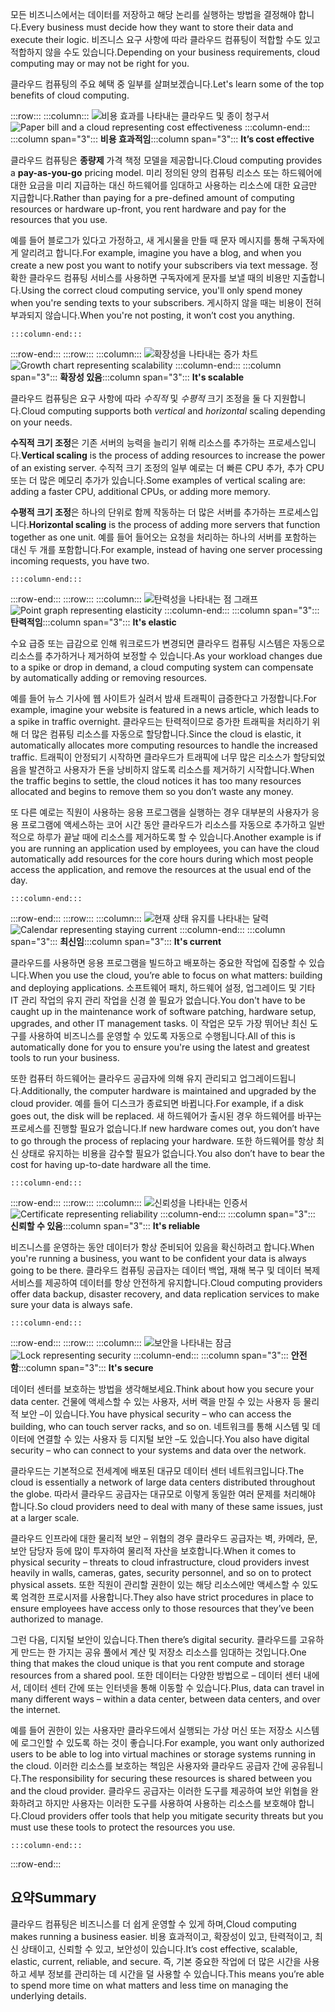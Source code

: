 <span data-ttu-id="53b2e-101">모든 비즈니스에서는 데이터를 저장하고 해당 논리를 실행하는 방법을 결정해야 합니다.</span><span class="sxs-lookup"><span data-stu-id="53b2e-101">Every business must decide how they want to store their data and execute their logic.</span></span> <span data-ttu-id="53b2e-102">비즈니스 요구 사항에 따라 클라우드 컴퓨팅이 적합할 수도 있고 적합하지 않을 수도 있습니다.</span><span class="sxs-lookup"><span data-stu-id="53b2e-102">Depending on your business requirements, cloud computing may or may not be right for you.</span></span>

<span data-ttu-id="53b2e-103">클라우드 컴퓨팅의 주요 혜택 중 일부를 살펴보겠습니다.</span><span class="sxs-lookup"><span data-stu-id="53b2e-103">Let's learn some of the top benefits of cloud computing.</span></span>

:::row:::
    :::column:::
        <span data-ttu-id="53b2e-104">![비용 효과를 나타내는 클라우드 및 종이 청구서](../media/3-cost-effective.png)</span><span class="sxs-lookup"><span data-stu-id="53b2e-104">![Paper bill and a cloud representing cost effectiveness](../media/3-cost-effective.png)</span></span>
    :::column-end:::
    <span data-ttu-id="53b2e-105">:::column span="3"::: **비용 효과적임**</span><span class="sxs-lookup"><span data-stu-id="53b2e-105">:::column span="3"::: **It’s cost effective**</span></span>

<span data-ttu-id="53b2e-106">클라우드 컴퓨팅은 **종량제** 가격 책정 모델을 제공합니다.</span><span class="sxs-lookup"><span data-stu-id="53b2e-106">Cloud computing provides a **pay-as-you-go** pricing model.</span></span> <span data-ttu-id="53b2e-107">미리 정의된 양의 컴퓨팅 리소스 또는 하드웨어에 대한 요금을 미리 지급하는 대신 하드웨어를 임대하고 사용하는 리소스에 대한 요금만 지급합니다.</span><span class="sxs-lookup"><span data-stu-id="53b2e-107">Rather than paying for a pre-defined amount of computing resources or hardware up-front, you rent hardware and pay for the resources that you use.</span></span>

<span data-ttu-id="53b2e-108">예를 들어 블로그가 있다고 가정하고, 새 게시물을 만들 때 문자 메시지를 통해 구독자에게 알리려고 합니다.</span><span class="sxs-lookup"><span data-stu-id="53b2e-108">For example, imagine you have a blog, and when you create a new post you want to notify your subscribers via text message.</span></span> <span data-ttu-id="53b2e-109">정확한 클라우드 컴퓨팅 서비스를 사용하면 구독자에게 문자를 보낼 때의 비용만 지출합니다.</span><span class="sxs-lookup"><span data-stu-id="53b2e-109">Using the correct cloud computing service, you'll only spend money when you're sending texts to your subscribers.</span></span> <span data-ttu-id="53b2e-110">게시하지 않을 때는 비용이 전혀 부과되지 않습니다.</span><span class="sxs-lookup"><span data-stu-id="53b2e-110">When you're not posting, it won’t cost you anything.</span></span>

    :::column-end:::
:::row-end:::
:::row:::
    :::column:::
        <span data-ttu-id="53b2e-111">![확장성을 나타내는 증가 차트](../media/3-scalable.png)</span><span class="sxs-lookup"><span data-stu-id="53b2e-111">![Growth chart representing scalability](../media/3-scalable.png)</span></span>
    :::column-end:::
    <span data-ttu-id="53b2e-112">:::column span="3"::: **확장성 있음**</span><span class="sxs-lookup"><span data-stu-id="53b2e-112">:::column span="3"::: **It's scalable**</span></span>

<span data-ttu-id="53b2e-113">클라우드 컴퓨팅은 요구 사항에 따라 _수직적_ 및 _수평적_ 크기 조정을 둘 다 지원합니다.</span><span class="sxs-lookup"><span data-stu-id="53b2e-113">Cloud computing supports both _vertical_ and _horizontal_ scaling depending on your needs.</span></span>

<span data-ttu-id="53b2e-114">**수직적 크기 조정**은 기존 서버의 능력을 늘리기 위해 리소스를 추가하는 프로세스입니다.</span><span class="sxs-lookup"><span data-stu-id="53b2e-114">**Vertical scaling** is the process of adding resources to increase the power of an existing server.</span></span> <span data-ttu-id="53b2e-115">수직적 크기 조정의 일부 예로는 더 빠른 CPU 추가, 추가 CPU 또는 더 많은 메모리 추가가 있습니다.</span><span class="sxs-lookup"><span data-stu-id="53b2e-115">Some examples of vertical scaling are: adding a faster CPU, additional CPUs, or adding more memory.</span></span>

<span data-ttu-id="53b2e-116">**수평적 크기 조정**은 하나의 단위로 함께 작동하는 더 많은 서버를 추가하는 프로세스입니다.</span><span class="sxs-lookup"><span data-stu-id="53b2e-116">**Horizontal scaling** is the process of adding more servers that function together as one unit.</span></span> <span data-ttu-id="53b2e-117">예를 들어 들어오는 요청을 처리하는 하나의 서버를 포함하는 대신 두 개를 포함합니다.</span><span class="sxs-lookup"><span data-stu-id="53b2e-117">For example, instead of having one server processing incoming requests, you have two.</span></span>

    :::column-end:::
:::row-end:::
:::row:::
    :::column:::
        <span data-ttu-id="53b2e-118">![탄력성을 나타내는 점 그래프](../media/3-elastic.png)</span><span class="sxs-lookup"><span data-stu-id="53b2e-118">![Point graph representing elasticity](../media/3-elastic.png)</span></span>
    :::column-end:::
    <span data-ttu-id="53b2e-119">:::column span="3"::: **탄력적임**</span><span class="sxs-lookup"><span data-stu-id="53b2e-119">:::column span="3"::: **It's elastic**</span></span>

<span data-ttu-id="53b2e-120">수요 급증 또는 급감으로 인해 워크로드가 변경되면 클라우드 컴퓨팅 시스템은 자동으로 리소스를 추가하거나 제거하여 보정할 수 있습니다.</span><span class="sxs-lookup"><span data-stu-id="53b2e-120">As your workload changes due to a spike or drop in demand, a cloud computing system can compensate by automatically adding or removing resources.</span></span>

<span data-ttu-id="53b2e-121">예를 들어 뉴스 기사에 웹 사이트가 실려서 밤새 트래픽이 급증한다고 가정합니다.</span><span class="sxs-lookup"><span data-stu-id="53b2e-121">For example, imagine your website is featured in a news article, which leads to a spike in traffic overnight.</span></span> <span data-ttu-id="53b2e-122">클라우드는 탄력적이므로 증가한 트래픽을 처리하기 위해 더 많은 컴퓨팅 리소스를 자동으로 할당합니다.</span><span class="sxs-lookup"><span data-stu-id="53b2e-122">Since the cloud is elastic, it automatically allocates more computing resources to handle the increased traffic.</span></span> <span data-ttu-id="53b2e-123">트래픽이 안정되기 시작하면 클라우드가 트래픽에 너무 많은 리소스가 할당되었음을 발견하고 사용자가 돈을 낭비하지 않도록 리소스를 제거하기 시작합니다.</span><span class="sxs-lookup"><span data-stu-id="53b2e-123">When the traffic begins to settle, the cloud notices it has too many resources allocated and begins to remove them so you don’t waste any money.</span></span>

<span data-ttu-id="53b2e-124">또 다른 예로는 직원이 사용하는 응용 프로그램을 실행하는 경우 대부분의 사용자가 응용 프로그램에 액세스하는 코어 시간 동안 클라우드가 리소스를 자동으로 추가하고 일반적으로 하루가 끝날 때에 리소스를 제거하도록 할 수 있습니다.</span><span class="sxs-lookup"><span data-stu-id="53b2e-124">Another example is if you are running an application used by employees, you can have the cloud automatically add resources for the core hours during which most people access the application, and remove the resources at the usual end of the day.</span></span>

    :::column-end:::
:::row-end:::
:::row:::
    :::column:::
        <span data-ttu-id="53b2e-125">![현재 상태 유지를 나타내는 달력](../media/3-current.png)</span><span class="sxs-lookup"><span data-stu-id="53b2e-125">![Calendar representing staying current](../media/3-current.png)</span></span>
    :::column-end:::
    <span data-ttu-id="53b2e-126">:::column span="3"::: **최신임**</span><span class="sxs-lookup"><span data-stu-id="53b2e-126">:::column span="3"::: **It's current**</span></span>

<span data-ttu-id="53b2e-127">클라우드를 사용하면 응용 프로그램을 빌드하고 배포하는 중요한 작업에 집중할 수 있습니다.</span><span class="sxs-lookup"><span data-stu-id="53b2e-127">When you use the cloud, you’re able to focus on what matters: building and deploying applications.</span></span> <span data-ttu-id="53b2e-128">소프트웨어 패치, 하드웨어 설정, 업그레이드 및 기타 IT 관리 작업의 유지 관리 작업을 신경 쓸 필요가 없습니다.</span><span class="sxs-lookup"><span data-stu-id="53b2e-128">You don't have to be caught up in the maintenance work of software patching, hardware setup, upgrades, and other IT management tasks.</span></span> <span data-ttu-id="53b2e-129">이 작업은 모두 가장 뛰어난 최신 도구를 사용하여 비즈니스를 운영할 수 있도록 자동으로 수행됩니다.</span><span class="sxs-lookup"><span data-stu-id="53b2e-129">All of this is automatically done for you to ensure you're using the latest and greatest tools to run your business.</span></span>

<span data-ttu-id="53b2e-130">또한 컴퓨터 하드웨어는 클라우드 공급자에 의해 유지 관리되고 업그레이드됩니다.</span><span class="sxs-lookup"><span data-stu-id="53b2e-130">Additionally, the computer hardware is maintained and upgraded by the cloud provider.</span></span> <span data-ttu-id="53b2e-131">예를 들어 디스크가 종료되면 바뀝니다.</span><span class="sxs-lookup"><span data-stu-id="53b2e-131">For example, if a disk goes out, the disk will be replaced.</span></span> <span data-ttu-id="53b2e-132">새 하드웨어가 출시된 경우 하드웨어를 바꾸는 프로세스를 진행할 필요가 없습니다.</span><span class="sxs-lookup"><span data-stu-id="53b2e-132">If new hardware comes out, you don’t have to go through the process of replacing your hardware.</span></span> <span data-ttu-id="53b2e-133">또한 하드웨어를 항상 최신 상태로 유지하는 비용을 감수할 필요가 없습니다.</span><span class="sxs-lookup"><span data-stu-id="53b2e-133">You also don’t have to bear the cost for having up-to-date hardware all the time.</span></span>

    :::column-end:::
:::row-end:::
:::row:::
    :::column:::
        <span data-ttu-id="53b2e-134">![신뢰성을 나타내는 인증서](../media/3-reliable.png)</span><span class="sxs-lookup"><span data-stu-id="53b2e-134">![Certificate representing reliability](../media/3-reliable.png)</span></span>
    :::column-end:::
    <span data-ttu-id="53b2e-135">:::column span="3"::: **신뢰할 수 있음**</span><span class="sxs-lookup"><span data-stu-id="53b2e-135">:::column span="3"::: **It's reliable**</span></span>

<span data-ttu-id="53b2e-136">비즈니스를 운영하는 동안 데이터가 항상 준비되어 있음을 확신하려고 합니다.</span><span class="sxs-lookup"><span data-stu-id="53b2e-136">When you're running a business, you want to be confident your data is always going to be there.</span></span> <span data-ttu-id="53b2e-137">클라우드 컴퓨팅 공급자는 데이터 백업, 재해 복구 및 데이터 복제 서비스를 제공하여 데이터를 항상 안전하게 유지합니다.</span><span class="sxs-lookup"><span data-stu-id="53b2e-137">Cloud computing providers offer data backup, disaster recovery, and data replication services to make sure your data is always safe.</span></span>

    :::column-end:::
:::row-end:::
:::row:::
    :::column:::
        <span data-ttu-id="53b2e-138">![보안을 나타내는 잠금](../media/3-secure.png)</span><span class="sxs-lookup"><span data-stu-id="53b2e-138">![Lock representing security](../media/3-secure.png)</span></span>
    :::column-end:::
    <span data-ttu-id="53b2e-139">:::column span="3"::: **안전함**</span><span class="sxs-lookup"><span data-stu-id="53b2e-139">:::column span="3"::: **It's secure**</span></span>

<span data-ttu-id="53b2e-140">데이터 센터를 보호하는 방법을 생각해보세요.</span><span class="sxs-lookup"><span data-stu-id="53b2e-140">Think about how you secure your data center.</span></span> <span data-ttu-id="53b2e-141">건물에 액세스할 수 있는 사용자, 서버 랙을 만질 수 있는 사용자 등 물리적 보안 &ndash;이 있습니다.</span><span class="sxs-lookup"><span data-stu-id="53b2e-141">You have physical security &ndash; who can access the building, who can touch server racks, and so on.</span></span> <span data-ttu-id="53b2e-142">네트워크를 통해 시스템 및 데이터에 연결할 수 있는 사용자 등 디지털 보안 &ndash;도 있습니다.</span><span class="sxs-lookup"><span data-stu-id="53b2e-142">You also have digital security &ndash; who can connect to your systems and data over the network.</span></span>

<span data-ttu-id="53b2e-143">클라우드는 기본적으로 전세계에 배포된 대규모 데이터 센터 네트워크입니다.</span><span class="sxs-lookup"><span data-stu-id="53b2e-143">The cloud is essentially a network of large data centers distributed throughout the globe.</span></span> <span data-ttu-id="53b2e-144">따라서 클라우드 공급자는 대규모로 이렇게 동일한 여러 문제를 처리해야 합니다.</span><span class="sxs-lookup"><span data-stu-id="53b2e-144">So cloud providers need to deal with many of these same issues, just at a larger scale.</span></span>

<span data-ttu-id="53b2e-145">클라우드 인프라에 대한 물리적 보안 &ndash; 위협의 경우 클라우드 공급자는 벽, 카메라, 문, 보안 담당자 등에 많이 투자하여 물리적 자산을 보호합니다.</span><span class="sxs-lookup"><span data-stu-id="53b2e-145">When it comes to physical security &ndash; threats to cloud infrastructure, cloud providers invest heavily in walls, cameras, gates, security personnel, and so on to protect physical assets.</span></span> <span data-ttu-id="53b2e-146">또한 직원이 관리할 권한이 있는 해당 리소스에만 액세스할 수 있도록 엄격한 프로시저를 사용합니다.</span><span class="sxs-lookup"><span data-stu-id="53b2e-146">They also have strict procedures in place to ensure employees have access only to those resources that they’ve been authorized to manage.</span></span>

<span data-ttu-id="53b2e-147">그런 다음, 디지털 보안이 있습니다.</span><span class="sxs-lookup"><span data-stu-id="53b2e-147">Then there’s digital security.</span></span> <span data-ttu-id="53b2e-148">클라우드를 고유하게 만드는 한 가지는 공유 풀에서 계산 및 저장소 리소스를 임대하는 것입니다.</span><span class="sxs-lookup"><span data-stu-id="53b2e-148">One thing that makes the cloud unique is that you rent compute and storage resources from a shared pool.</span></span> <span data-ttu-id="53b2e-149">또한 데이터는 다양한 방법으로 &ndash; 데이터 센터 내에서, 데이터 센터 간에 또는 인터넷을 통해 이동할 수 있습니다.</span><span class="sxs-lookup"><span data-stu-id="53b2e-149">Plus, data can travel in many different ways &ndash; within a data center, between data centers, and over the internet.</span></span>

<span data-ttu-id="53b2e-150">예를 들어 권한이 있는 사용자만 클라우드에서 실행되는 가상 머신 또는 저장소 시스템에 로그인할 수 있도록 하는 것이 좋습니다.</span><span class="sxs-lookup"><span data-stu-id="53b2e-150">For example, you want only authorized users to be able to log into virtual machines or storage systems running in the cloud.</span></span> <span data-ttu-id="53b2e-151">이러한 리소스를 보호하는 책임은 사용자와 클라우드 공급자 간에 공유됩니다.</span><span class="sxs-lookup"><span data-stu-id="53b2e-151">The responsibility for securing these resources is shared between you and the cloud provider.</span></span> <span data-ttu-id="53b2e-152">클라우드 공급자는 이러한 도구를 제공하여 보안 위협을 완화하려고 하지만 사용자는 이러한 도구를 사용하여 사용하는 리소스를 보호해야 합니다.</span><span class="sxs-lookup"><span data-stu-id="53b2e-152">Cloud providers offer tools that help you mitigate security threats but you must use these tools to protect the resources you use.</span></span>

    :::column-end:::
:::row-end:::

## <a name="summary"></a><span data-ttu-id="53b2e-153">요약</span><span class="sxs-lookup"><span data-stu-id="53b2e-153">Summary</span></span>

<span data-ttu-id="53b2e-154">클라우드 컴퓨팅은 비즈니스를 더 쉽게 운영할 수 있게 하며,</span><span class="sxs-lookup"><span data-stu-id="53b2e-154">Cloud computing makes running a business easier.</span></span> <span data-ttu-id="53b2e-155">비용 효과적이고, 확장성이 있고, 탄력적이고, 최신 상태이고, 신뢰할 수 있고, 보안성이 있습니다.</span><span class="sxs-lookup"><span data-stu-id="53b2e-155">It’s cost effective, scalable, elastic, current, reliable, and secure.</span></span> <span data-ttu-id="53b2e-156">즉, 기본 중요한 작업에 더 많은 시간을 사용하고 세부 정보를 관리하는 데 시간을 덜 사용할 수 있습니다.</span><span class="sxs-lookup"><span data-stu-id="53b2e-156">This means you’re able to spend more time on what matters and less time on managing the underlying details.</span></span>